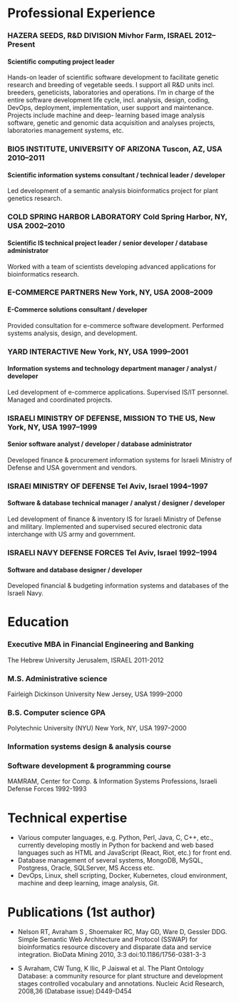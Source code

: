 # Professional Experience

### HAZERA SEEDS, R&D DIVISION 	Mivhor Farm, ISRAEL 	2012–Present
#### Scientific computing project leader
Hands-on leader of scientific software development to facilitate genetic research and breeding of vegetable seeds. I support all R&D units incl. breeders, geneticists, laboratories and operations. I’m in charge of the entire software development life cycle, incl. analysis, design, coding, DevOps, deployment, implementation, user support and maintenance. Projects include machine and deep- learning based image analysis software, genetic and genomic data acquisition and analyses projects, laboratories management systems, etc.

### BIO5 INSTITUTE, UNIVERSITY OF ARIZONA 	Tuscon, AZ, USA 	2010–2011
#### Scientific information systems consultant / technical leader / developer
Led development of a semantic analysis bioinformatics project for plant genetics research.

### COLD SPRING HARBOR LABORATORY	Cold Spring Harbor, NY, USA 	2002–2010
#### Scientific IS technical project leader / senior developer / database administrator
Worked with a team of scientists developing advanced applications for bioinformatics research. 

### E-COMMERCE PARTNERS                         New York, NY, USA 	 2008–2009 
#### E-Commerce solutions consultant / developer
Provided consultation for e-commerce software development. Performed systems analysis, design, and development.

### YARD INTERACTIVE 	New York, NY, USA 	1999–2001
#### Information systems and technology department manager / analyst / developer
Led development of e-commerce applications. Supervised IS/IT personnel. Managed and coordinated projects. 

### ISRAELI MINISTRY OF DEFENSE, MISSION TO THE US, New York, NY, USA	1997–1999
#### Senior software analyst / developer / database administrator 
Developed finance & procurement information systems for Israeli Ministry of Defense and USA government and vendors. 

### ISRAEI MINISTRY OF DEFENSE	 Tel Aviv, Israel	1994–1997
#### Software & database technical manager / analyst / designer / developer	
Led development of finance & inventory IS for Israeli Ministry of Defense and military. Implemented and supervised secured electronic data interchange with US army and government.

### ISRAELI NAVY DEFENSE FORCES 	Tel Aviv, Israel	1992–1994
#### Software and database designer / developer
Developed financial & budgeting information systems and databases of the Israeli Navy.

# Education

### Executive MBA in Financial Engineering and Banking
The Hebrew University 	Jerusalem, ISRAEL    2011-2012
	
### M.S. Administrative science 
Fairleigh Dickinson University 	New Jersey, USA 	1999–2000

### B.S. Computer science GPA
Polytechnic University (NYU)	New York, NY, USA 	1997–2000
 
### Information systems design & analysis course	
### Software development & programming course		
MAMRAM, Center for Comp. & Information Systems Professions, Israeli Defense Forces 1992-1993

# Technical expertise

* Various computer languages, e.g. Python, Perl, Java, C, C++, etc., currently developing mostly in Python for backend and web based languages such as HTML and JavaScript (React, Riot, etc.) for front end. 
* Database management of several systems, MongoDB, MySQL, Postgress, Oracle, SQLServer, MS Access etc. 
* DevOps, Linux, shell scripting, Docker, Kubernetes, cloud environment, machine and deep learning, image analysis, Git.

# Publications (1st author)

* Nelson RT, Avraham S , Shoemaker RC, May GD, Ware D, Gessler DDG. Simple Semantic Web Architecture and Protocol (SSWAP) for bioinformatics resource discovery and disparate data and service integration. BioData Mining 2010, 3:3 doi:10.1186/1756-0381-3-3

* S Avraham, CW Tung, K Ilic, P Jaiswal et al. The Plant Ontology Database: a community resource for plant structure and development stages controlled vocabulary and annotations. Nucleic Acid Research, 2008,36 (Database issue):D449-D454
